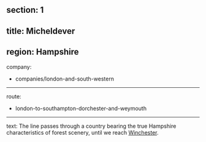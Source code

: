 ﻿section: 1
----
title: Micheldever
----
region: Hampshire
----
company:
- companies/london-and-south-western
----
route:
- london-to-southampton-dorchester-and-weymouth
----
text: The line passes through a country bearing the true Hampshire characteristics of forest scenery, until we reach [Winchester](/stations/winchester).
